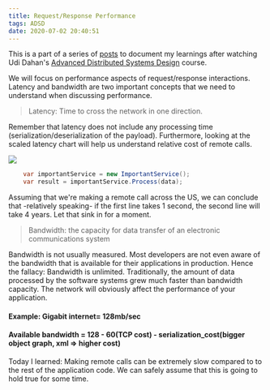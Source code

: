 ```yaml
---
title: Request/Response Performance
tags: ADSD
date: 2020-07-02 20:40:51
---
```


This is a part of a series of [posts](../../../../tags/ADSD/) to document my learnings after watching Udi Dahan's [Advanced Distributed Systems Design](https://learn.particular.net/courses/adsd-online) course.

We will focus on performance aspects of request/response interactions. Latency and bandwidth are two important concepts that we need to understand when discussing performance.

>Latency: Time to cross the network in one direction.

Remember that latency does not include any processing time (serialization/deserialization of the payload). Furthermore, looking at the scaled latency chart will help us understand relative cost of remote calls.

[![](/images/scaled_latency.png)]()


```csharp
    var importantService = new ImportantService();
    var result = importantService.Process(data);
```

Assuming that we're making a remote call across the US, we can conclude that -relatively speaking- if the first line takes 1 second, the second line will take 4 years. Let that sink in for a moment.

>Bandwidth: the capacity for data transfer of an electronic communications system

Bandwidth is not usually measured. Most developers are not even aware of the bandwidth that is available for their applications in production. Hence the fallacy: Bandwidth is unlimited. Traditionally, the amount of data processed by the software systems grew much faster than bandwidth capacity. The network will obviously affect the performance of your application. 

#### Example: Gigabit internet= 128mb/sec
#### Available bandwidth = 128 - 60(TCP cost) - serialization_cost(bigger object graph, xml => higher cost)

Today I learned: Making remote calls can be extremely slow compared to to the rest of the application code. We can safely assume that this is going to hold true for some time.